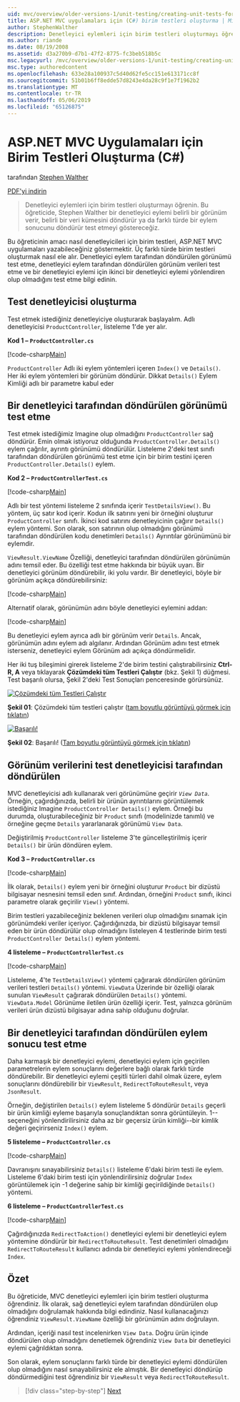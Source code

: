 ```yaml
---
uid: mvc/overview/older-versions-1/unit-testing/creating-unit-tests-for-asp-net-mvc-applications-cs
title: ASP.NET MVC uygulamaları için (C#) birim testleri oluşturma | Microsoft Docs
author: StephenWalther
description: Denetleyici eylemleri için birim testleri oluşturmayı öğrenin. Bu öğreticide, Stephen Walther bir denetleyici eylemi bir parti döndürüp döndürmediğini test gerçekleştirerek...
ms.author: riande
ms.date: 08/19/2008
ms.assetid: d3a270b9-d7b1-47f2-8775-fc3beb518b5c
msc.legacyurl: /mvc/overview/older-versions-1/unit-testing/creating-unit-tests-for-asp-net-mvc-applications-cs
msc.type: authoredcontent
ms.openlocfilehash: 633e28a100937c5d40d62fe5cc151e613171cc8f
ms.sourcegitcommit: 51b01b6ff8edde57d8243e4da28c9f1e7f1962b2
ms.translationtype: MT
ms.contentlocale: tr-TR
ms.lasthandoff: 05/06/2019
ms.locfileid: "65126875"
---
```

# <a name="creating-unit-tests-for-aspnet-mvc-applications-c"></a>ASP.NET MVC Uygulamaları için Birim Testleri Oluşturma (C#)

tarafından [Stephen Walther](https://github.com/StephenWalther)

[PDF'yi indirin](http://download.microsoft.com/download/8/4/8/84843d8d-1575-426c-bcb5-9d0c42e51416/ASPNET_MVC_Tutorial_07_CS.pdf)

> Denetleyici eylemleri için birim testleri oluşturmayı öğrenin. Bu öğreticide, Stephen Walther bir denetleyici eylemi belirli bir görünüm verir, belirli bir veri kümesini döndürür ya da farklı türde bir eylem sonucunu döndürür test etmeyi göstereceğiz.

Bu öğreticinin amacı nasıl denetleyicileri için birim testleri, ASP.NET MVC uygulamaları yazabileceğiniz göstermektir. Üç farklı türde birim testleri oluşturmak nasıl ele alır. Denetleyici eylem tarafından döndürülen görünümü test etme, denetleyici eylem tarafından döndürülen görünüm verileri test etme ve bir denetleyici eylemi için ikinci bir denetleyici eylemi yönlendiren olup olmadığını test etme bilgi edinin.

## <a name="creating-the-controller-under-test"></a>Test denetleyicisi oluşturma

Test etmek istediğiniz denetleyiciye oluşturarak başlayalım. Adlı denetleyicisi `ProductController`, listeleme 1'de yer alır.

**Kod 1 – `ProductController.cs`**

[!code-csharp[Main](creating-unit-tests-for-asp-net-mvc-applications-cs/samples/sample1.cs)]

`ProductController` Adlı iki eylem yöntemleri içeren `Index()` ve `Details()`. Her iki eylem yöntemleri bir görünüm döndürür. Dikkat `Details()` Eylem Kimliği adlı bir parametre kabul eder

## <a name="testing-the-view-returned-by-a-controller"></a>Bir denetleyici tarafından döndürülen görünümü test etme

Test etmek istediğimiz Imagine olup olmadığını `ProductController` sağ döndürür. Emin olmak istiyoruz olduğunda `ProductController.Details()` eylem çağrılır, ayrıntı görünümü döndürülür. Listeleme 2'deki test sınıfı tarafından döndürülen görünümü test etme için bir birim testini içeren `ProductController.Details()` eylem.

**Kod 2 – `ProductControllerTest.cs`**

[!code-csharp[Main](creating-unit-tests-for-asp-net-mvc-applications-cs/samples/sample2.cs)]

Adlı bir test yöntemi listeleme 2 sınıfında içerir `TestDetailsView()`. Bu yöntem, üç satır kod içerir. Kodun ilk satırını yeni bir örneğini oluşturur `ProductController` sınıfı. İkinci kod satırını denetleyicinin çağırır `Details()` eylem yöntemi. Son olarak, son satırının olup olmadığını görünümü tarafından döndürülen kodu denetimleri `Details()` Ayrıntılar görünümünü bir eylemdir.

`ViewResult.ViewName` Özelliği, denetleyici tarafından döndürülen görünümün adını temsil eder. Bu özelliği test etme hakkında bir büyük uyarı. Bir denetleyici görünüm döndürebilir, iki yolu vardır. Bir denetleyici, böyle bir görünüm açıkça döndürebilirsiniz:

[!code-csharp[Main](creating-unit-tests-for-asp-net-mvc-applications-cs/samples/sample3.cs)]

Alternatif olarak, görünümün adını böyle denetleyici eylemini addan:

[!code-csharp[Main](creating-unit-tests-for-asp-net-mvc-applications-cs/samples/sample4.cs)]

Bu denetleyici eylem ayrıca adlı bir görünüm verir `Details`. Ancak, görünümün adını eylem adı algılanır. Ardından Görünüm adını test etmek isterseniz, denetleyici eylem Görünüm adı açıkça döndürmelidir.

Her iki tuş bileşimini girerek listeleme 2'de birim testini çalıştırabilirsiniz **Ctrl-R, A** veya tıklayarak **Çözümdeki tüm Testleri Çalıştır** (bkz. Şekil 1) düğmesi. Test başarılı olursa, Şekil 2'deki Test Sonuçları penceresinde görürsünüz.

[![Çözümdeki tüm Testleri Çalıştır](creating-unit-tests-for-asp-net-mvc-applications-cs/_static/image2.png)](creating-unit-tests-for-asp-net-mvc-applications-cs/_static/image1.png)

**Şekil 01**: Çözümdeki tüm testleri çalıştır ([tam boyutlu görüntüyü görmek için tıklatın](creating-unit-tests-for-asp-net-mvc-applications-cs/_static/image3.png))

[![Başarılı!](creating-unit-tests-for-asp-net-mvc-applications-cs/_static/image5.png)](creating-unit-tests-for-asp-net-mvc-applications-cs/_static/image4.png)

**Şekil 02**: Başarılı! ([Tam boyutlu görüntüyü görmek için tıklatın](creating-unit-tests-for-asp-net-mvc-applications-cs/_static/image6.png))

## <a name="testing-the-view-data-returned-by-a-controller"></a>Görünüm verilerini test denetleyicisi tarafından döndürülen

MVC denetleyicisi adlı kullanarak veri görünümüne geçirir *`View Data`*. Örneğin, çağırdığınızda, belirli bir ürünün ayrıntılarını görüntülemek istediğiniz Imagine `ProductController Details()` eylem. Örneği bu durumda, oluşturabileceğiniz bir `Product` sınıfı (modelinizde tanımlı) ve örneğine geçme `Details` yararlanarak görünümü `View Data`.

Değiştirilmiş `ProductController` listeleme 3'te güncelleştirilmiş içerir `Details()` bir ürün döndüren eylem.

**Kod 3 – `ProductController.cs`**

[!code-csharp[Main](creating-unit-tests-for-asp-net-mvc-applications-cs/samples/sample5.cs)]

İlk olarak, `Details()` eylem yeni bir örneğini oluşturur `Product` bir dizüstü bilgisayar nesnesini temsil eden sınıf. Ardından, örneğini `Product` sınıfı, ikinci parametre olarak geçirilir `View()` yöntemi.

Birim testleri yazabileceğiniz beklenen verileri olup olmadığını sınamak için görünümdeki veriler içeriyor. Çağırdığınızda, bir dizüstü bilgisayar temsil eden bir ürün döndürülür olup olmadığını listeleyen 4 testlerinde birim testi `ProductController Details()` eylem yöntemi.

**4 listeleme – `ProductControllerTest.cs`**

[!code-csharp[Main](creating-unit-tests-for-asp-net-mvc-applications-cs/samples/sample6.cs)]

Listeleme, 4'te `TestDetailsView()` yöntemi çağırarak döndürülen görünüm verileri testleri `Details()` yöntemi. `ViewData` Üzerinde bir özelliği olarak sunulan `ViewResult` çağırarak döndürülen `Details()` yöntemi. `ViewData.Model` Görünüme iletilen ürün özelliği içerir. Test, yalnızca görünüm verileri ürün dizüstü bilgisayar adına sahip olduğunu doğrular.

## <a name="testing-the-action-result-returned-by-a-controller"></a>Bir denetleyici tarafından döndürülen eylem sonucu test etme

Daha karmaşık bir denetleyici eylemi, denetleyici eylem için geçirilen parametrelerin eylem sonuçlarını değerlere bağlı olarak farklı türde döndürebilir. Bir denetleyici eylemi çeşitli türleri dahil olmak üzere, eylem sonuçlarını döndürebilir bir `ViewResult`, `RedirectToRouteResult`, veya `JsonResult`.

Örneğin, değiştirilen `Details()` eylem listeleme 5 döndürür `Details` geçerli bir ürün kimliği eyleme başarıyla sonuçlandıktan sonra görüntüleyin. 1--seçeneğini yönlendirilirsiniz daha az bir geçersiz ürün kimliği--bir kimlik değeri geçirirseniz `Index()` eylem.

**5 listeleme – `ProductController.cs`**

[!code-csharp[Main](creating-unit-tests-for-asp-net-mvc-applications-cs/samples/sample7.cs)]

Davranışını sınayabilirsiniz `Details()` listeleme 6'daki birim testi ile eylem. Listeleme 6'daki birim testi için yönlendirilirsiniz doğrular `Index` görüntülemek için -1 değerine sahip bir kimliği geçirildiğinde `Details()` yöntemi.

**6 listeleme – `ProductControllerTest.cs`**

[!code-csharp[Main](creating-unit-tests-for-asp-net-mvc-applications-cs/samples/sample8.cs)]

Çağırdığınızda `RedirectToAction()` denetleyici eylemi bir denetleyici eylem yöntemine döndürür bir `RedirectToRouteResult`. Test denetimleri olmadığını `RedirectToRouteResult` kullanıcı adında bir denetleyici eylemi yönlendireceği `Index`.

## <a name="summary"></a>Özet

Bu öğreticide, MVC denetleyici eylemleri için birim testleri oluşturma öğrendiniz. İlk olarak, sağ denetleyici eylem tarafından döndürülen olup olmadığını doğrulamak hakkında bilgi edindiniz. Nasıl kullanacağınızı öğrendiniz `ViewResult.ViewName` özelliği bir görünümün adını doğrulayın.

Ardından, içeriği nasıl test incelenirken `View Data`. Doğru ürün içinde döndürülen olup olmadığını denetlemek öğrendiniz `View Data` bir denetleyici eylemi çağrıldıktan sonra.

Son olarak, eylem sonuçlarını farklı türde bir denetleyici eylemi döndürülen olup olmadığını nasıl sınayabilirsiniz ele almıştık. Bir denetleyici döndürüp döndürmediğini test öğrendiniz bir `ViewResult` veya `RedirectToRouteResult`.

> [!div class="step-by-step"]
> [Next](creating-unit-tests-for-asp-net-mvc-applications-vb.md)
